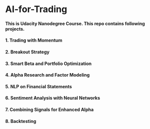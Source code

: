 # AI-for-Trading
####  This is Udacity Nanodegree Course. This repo contains following projects.
####  1. Trading with Momentum 
####  2. Breakout Strategy 
####  3. Smart Beta and Portfolio Optimization 
####  4. Alpha Research and Factor Modeling
####  5. NLP on Financial Statements 
####  6. Sentiment Analysis with Neural Networks 
####  7. Combining Signals for Enhanced Alpha 
####  8. Backtesting 
